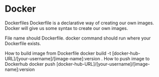 # Docker
Dockerfiles
Dockerfile is a declarative way of creating our own images. Docker will give us some syntax to create our own images.

File name should Dockerfile. docker command should run where your Dockerfile exists.

How to build image from Dockerfile
docker build -t [docker-hub-URL]/[your-username]/[image-name]:version .
How to push image to Dockerhub
docker push [docker-hub-URL]/[your-username]/[image-name]:version
